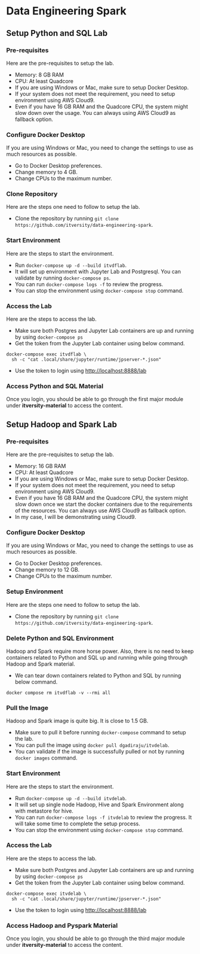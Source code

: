 # Data Engineering Spark

## Setup Python and SQL Lab

### Pre-requisites

Here are the pre-requisites to setup the lab.
* Memory: 8 GB RAM
* CPU: At least Quadcore
* If you are using Windows or Mac, make sure to setup Docker Desktop.
* If your system does not meet the requirement, you need to setup environment using AWS Cloud9.
* Even if you have 16 GB RAM and the Quadcore CPU, the system might slow down over the usage. You can always using AWS Cloud9 as fallback option.

### Configure Docker Desktop

If you are using Windows or Mac, you need to change the settings to use as much resources as possible.
* Go to Docker Desktop preferences.
* Change memory to 4 GB.
* Change CPUs to the maximum number.

### Clone Repository

Here are the steps one need to follow to setup the lab.
* Clone the repository by running `git clone https://github.com/itversity/data-engineering-spark`.

### Start Environment

Here are the steps to start the environment.
* Run `docker-compose up -d --build itvdflab`.
* It will set up environment with Jupyter Lab and Postgresql. You can validate by running `docker-compose ps`.
* You can run `docker-compose logs -f` to review the progress.
* You can stop the environment using `docker-compose stop` command.

### Access the Lab

Here are the steps to access the lab.
* Make sure both Postgres and Jupyter Lab containers are up and running by using `docker-compose ps`
* Get the token from the Jupyter Lab container using below command.

```shell
docker-compose exec itvdflab \
  sh -c "cat .local/share/jupyter/runtime/jpserver-*.json"
```

* Use the token to login using [http://localhost:8888/lab](http://localhost:8888/lab)

### Access Python and SQL Material

Once you login, you should be able to go through the first major module under **itversity-material** to access the content.

## Setup Hadoop and Spark Lab

### Pre-requisites

Here are the pre-requisites to setup the lab.
* Memory: 16 GB RAM
* CPU: At least Quadcore
* If you are using Windows or Mac, make sure to setup Docker Desktop.
* If your system does not meet the requirement, you need to setup environment using AWS Cloud9.
* Even if you have 16 GB RAM and the Quadcore CPU, the system might slow down once we start the docker containers due to the requirements of the resources. You can always use AWS Cloud9 as fallback option.
* In my case, I will be demonstrating using Cloud9.

### Configure Docker Desktop

If you are using Windows or Mac, you need to change the settings to use as much resources as possible.
* Go to Docker Desktop preferences.
* Change memory to 12 GB.
* Change CPUs to the maximum number.

### Setup Environment

Here are the steps one need to follow to setup the lab.
* Clone the repository by running `git clone https://github.com/itversity/data-engineering-spark`.

### Delete Python and SQL Environment

Hadoop and Spark require more horse power. Also, there is no need to keep containers related to Python and SQL up and running while going through Hadoop and Spark material.
* We can tear down containers related to Python and SQL by running below command.

```shell
docker compose rm itvdflab -v --rmi all
```

### Pull the Image

Hadoop and Spark image is quite big. It is close to 1.5 GB.
* Make sure to pull it before running `docker-compose` command to setup the lab.
* You can pull the image using `docker pull dgadiraju/itvdelab`.
* You can validate if the image is successfully pulled or not by running `docker images` command.

### Start Environment

Here are the steps to start the environment.
* Run `docker-compose up -d --build itvdelab`.
* It will set up single node Hadoop, Hive and Spark Environment along with metastore for hive.
* You can run `docker-compose logs -f itvdelab` to review the progress. It will take some time to complete the setup process.
* You can stop the environment using `docker-compose stop` command.

### Access the Lab

Here are the steps to access the lab.
* Make sure both Postgres and Jupyter Lab containers are up and running by using `docker-compose ps`
* Get the token from the Jupyter Lab container using below command.

```shell
docker-compose exec itvdelab \
  sh -c "cat .local/share/jupyter/runtime/jpserver-*.json"
```

* Use the token to login using [http://localhost:8888/lab](http://localhost:8888/lab)

### Access Hadoop and Pyspark Material

Once you login, you should be able to go through the third major module under **itversity-material** to access the content.
